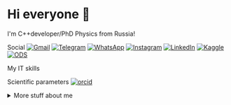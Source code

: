 # Hi everyone :wave:
I'm C++developer/PhD Physics from Russia!

Social
[![Gmail](https://img.shields.io/badge/Gmail-D14836?style=for-the-badge&logo=gmail&logoColor=white)](mailto:alekseivshestakov@gmail.com)
[![Telegram](https://img.shields.io/badge/Telegram-2CA5E0?style=for-the-badge&logo=telegram&logoColor=white)](https://t.me/su0001)
[![WhatsApp](https://img.shields.io/badge/WhatsApp-25D366?style=for-the-badge&logo=whatsapp&logoColor=white)](https://wa.me/+79503129127)
[![Instagram](https://img.shields.io/badge/Instagram-%23E4405F.svg?style=for-the-badge&logo=Instagram&logoColor=white)](https://instagram.com/leos.alekseevich)
[![LinkedIn](https://img.shields.io/badge/linkedin-%230077B5.svg?style=for-the-badge&logo=linkedin&logoColor=white)](https://www.linkedin.com/in/aleksei-shestakov-411bb12a)
[![Kaggle](https://img.shields.io/badge/Kaggle-20BEFF?style=for-the-badge&logo=Kaggle&logoColor=white)](https://www.kaggle.com/alekseishestakov)
[![ODS](https://ods.ai/ods/logo/ods.svg)](https://ods.ai/users/pb2badfe0b979)

My IT skills

Scientific parameters
[![orcid](https://img.shields.io/badge/orcid-A6CE39?style=for-the-badge&logo=orcid&logoColor=white)](https://orcid.org/my-orcid?orcid=0000-0003-2940-8790)

<details>
<summary>
  More stuff about me
</summary>
- 🔭 I’m currently working on Prokhorov General Physics Institute of the Russian Academy of Sciences: Moscow, Moscow, RU
  
- 🌱 I’m currently learning php
  
- 👯 I’m looking to collaborate on php-project

- 🤔 I’m looking for help with keykloack

- 📫 How to reach me: https://t.me/su0001
</details>
